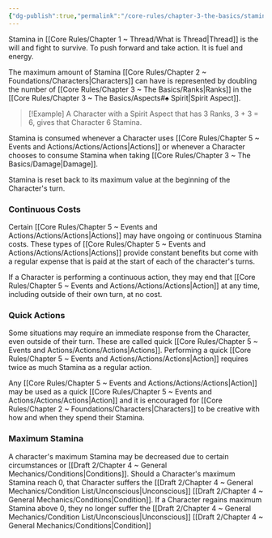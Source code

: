 ```yaml
---
{"dg-publish":true,"permalink":"/core-rules/chapter-3-the-basics/stamina/"}
---
```


Stamina in [[Core Rules/Chapter 1 ~ Thread/What is Thread\|Thread]] is the will and fight to survive. To push forward and take action. It is fuel and energy.

The maximum amount of Stamina [[Core Rules/Chapter 2 ~ Foundations/Characters\|Characters]] can have is represented by doubling the number of [[Core Rules/Chapter 3 ~ The Basics/Ranks\|Ranks]] in the [[Core Rules/Chapter 3 ~ The Basics/Aspects#♠ Spirit\|Spirit Aspect]].
>[!Example]
>A Character with a Spirit Aspect that has 3 Ranks, 3 + 3 = 6, gives that Character 6 Stamina.

Stamina is consumed whenever a Character uses [[Core Rules/Chapter 5 ~ Events and Actions/Actions/Actions\|Actions]] or whenever a Character chooses to consume Stamina when taking [[Core Rules/Chapter 3 ~ The Basics/Damage\|Damage]].

Stamina is reset back to its maximum value at the beginning of the Character's turn.
### Continuous Costs
Certain [[Core Rules/Chapter 5 ~ Events and Actions/Actions/Actions\|Actions]] may have ongoing or continuous Stamina costs. These types of [[Core Rules/Chapter 5 ~ Events and Actions/Actions/Actions\|Actions]] provide constant benefits but come with a regular expense that is paid at the start of each of the character's turns.

If a Character is performing a continuous action, they may end that [[Core Rules/Chapter 5 ~ Events and Actions/Actions/Actions\|Action]] at any time, including outside of their own turn, at no cost.
### Quick Actions
Some situations may require an immediate response from the Character, even outside of their turn. These are called quick [[Core Rules/Chapter 5 ~ Events and Actions/Actions/Actions\|Actions]]. Performing a quick [[Core Rules/Chapter 5 ~ Events and Actions/Actions/Actions\|Action]] requires twice as much Stamina as a regular action.

Any [[Core Rules/Chapter 5 ~ Events and Actions/Actions/Actions\|Action]] may be used as a quick [[Core Rules/Chapter 5 ~ Events and Actions/Actions/Actions\|Action]] and it is encouraged for [[Core Rules/Chapter 2 ~ Foundations/Characters\|Characters]] to be creative with how and when they spend their Stamina.
### Maximum Stamina
A character's maximum Stamina may be decreased due to certain circumstances or [[Draft 2/Chapter 4 ~ General Mechanics/Conditions\|Conditions]]. Should a Character's maximum Stamina reach 0, that Character suffers the [[Draft 2/Chapter 4 ~ General Mechanics/Condition List/Unconscious\|Unconscious]] [[Draft 2/Chapter 4 ~ General Mechanics/Conditions\|Condition]]. If a Character regains maximum Stamina above 0, they no longer suffer the [[Draft 2/Chapter 4 ~ General Mechanics/Condition List/Unconscious\|Unconscious]] [[Draft 2/Chapter 4 ~ General Mechanics/Conditions\|Condition]]